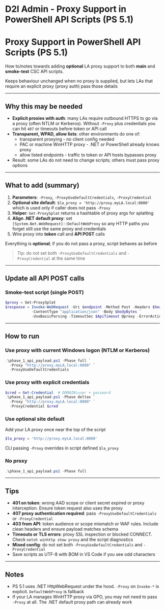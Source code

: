 
# D2I Admin - Proxy Support in PowerShell API Scripts (PS 5.1)

# Proxy Support in PowerShell API Scripts (PS 5.1)

How to/notes towards adding **optional** LA proxy support to both **main** and **smoke-test** CSC API scripts.

Keeps behaviour unchanged when no proxy is supplied, but lets LAs that require an explicit proxy (proxy auth) pass those details

---

## Why this may be needed

- **Explicit proxies with auth**: many LAs require outbound HTTPS to go via a proxy (often NTLM or Kerberos). Without `-Proxy` plus credentials you can hit `407` or timeouts before token or API call
- **Transparent, WPAD, allow lists**: other environments do one of:
  - transparent proxying - no client config needed
  - PAC or machine WinHTTP proxy - .NET or PowerShell already knows proxy
  - allow listed endpoints - traffic to token or API hosts bypasses proxy
- Result: some LAs do not need to change scripts; others must pass proxy options

---

## What to add (summary)

1. **Parameters**: `-Proxy`, `-ProxyUseDefaultCredentials`, `-ProxyCredential`
2. **Optional site default**: `$la_proxy = 'http://proxy.myLA.local:8080'` which is used only if caller does not pass `-Proxy`
3. **Helper**: `Get-ProxySplat` returns a hashtable of proxy args for splatting
4. **Align .NET default proxy**: set `[System.Net.WebRequest]::DefaultWebProxy` so any HTTP paths you forget still use the same proxy and credentials
5. Wire proxy into **token** call and **API POST** calls

Everything is **optional**; if you do not pass a proxy, script behaves as before

> Tip: do not set both `-ProxyUseDefaultCredentials` and `-ProxyCredential` at the same time

---

## Update all API POST calls

### Smoke-test script (single POST)

```powershell
$proxy = Get-ProxySplat
$response = Invoke-WebRequest -Uri $endpoint -Method Post -Headers $headers `
            -ContentType "application/json" -Body $bodyBytes `
            -UseBasicParsing -TimeoutSec $ApiTimeout @proxy -ErrorAction Stop
```

---

## How to run

### Use proxy with current Windows logon (NTLM or Kerberos)

```powershell
.\phase_1_api_payload.ps1 -Phase full `
  -Proxy "http://proxy.myLA.local:8080" `
  -ProxyUseDefaultCredentials
```

### Use proxy with explicit credentials

```powershell
$cred = Get-Credential  # DOMAIN\user + password
.\phase_1_api_payload.ps1 -Phase deltas `
  -Proxy "http://proxy.myLA.local:8080" `
  -ProxyCredential $cred
```

### Use optional site default

Add your LA proxy once near the top of the script

```powershell
$la_proxy = 'http://proxy.myLA.local:8080'
```

CLI passing `-Proxy` overrides in script defined `$la_proxy`

### No proxy

```powershell
.\phase_1_api_payload.ps1 -Phase full
```

---

## Tips

- **401 on token**: wrong AAD scope or client secret expired or proxy interception. Ensure token request also uses the proxy
- **407 proxy authentication required**: pass `-ProxyUseDefaultCredentials` or `-ProxyCredential`
- **403 from API**: token audience or scope mismatch or WAF rules. Include clean headers and ensure payload matches schema
- **Timeouts or TLS errors**: proxy SSL inspection or blocked CONNECT. Check `netsh winhttp show proxy` and the script diagnostics
- **Mixed config**: do not set both `-ProxyUseDefaultCredentials` and `-ProxyCredential`
- Save scripts as UTF-8 with BOM in VS Code if you see odd characters

---

## Notes

- PS 5.1 uses .NET HttpWebRequest under the hood. `-Proxy` on `Invoke-*` is explicit. `DefaultWebProxy` is fallback
- If your LA manages WinHTTP proxy via GPO, you may not need to pass `-Proxy` at all. The .NET default proxy path can already work
